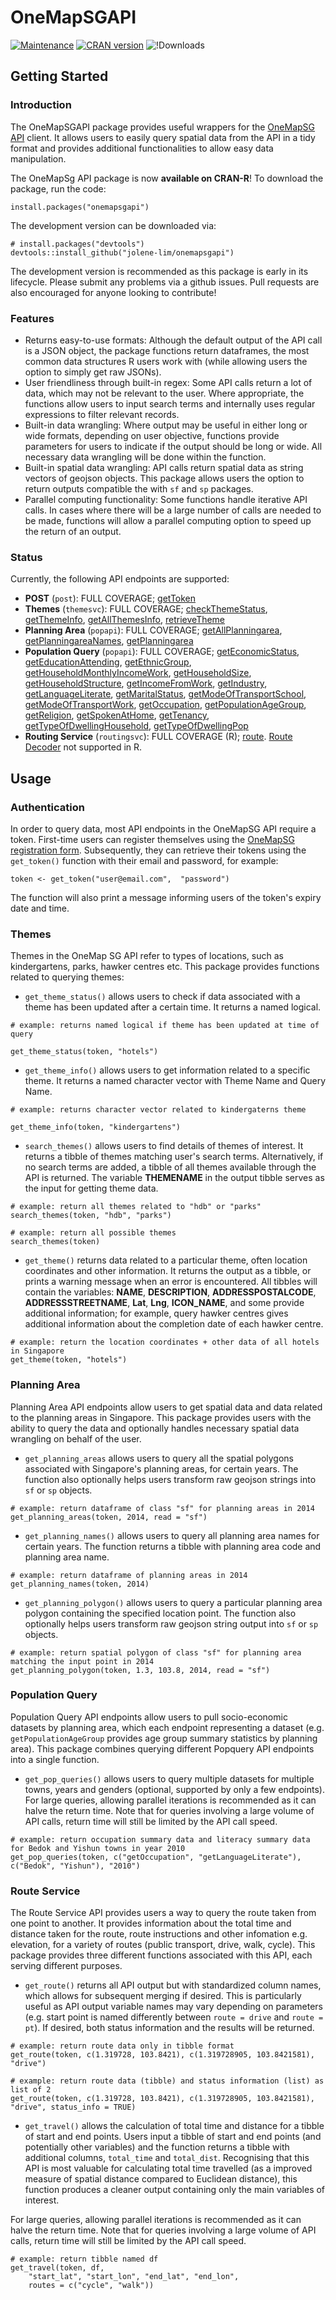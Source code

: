 # OneMapSGAPI

[![Maintenance](https://img.shields.io/badge/Maintained%3F-yes-green.svg)](https://github.com/jolene-lim/onemapsgapi/graphs/commit-activity) [![CRAN version](https://www.r-pkg.org/badges/version/onemapsgapi)](https://www.r-pkg.org/badges/version/onemapsgapi)
![!Downloads](https://cranlogs.r-pkg.org/badges/grand-total/onemapsgapi)

## Getting Started
### Introduction
The OneMapSGAPI package provides useful wrappers for the [OneMapSG API](https://docs.onemap.sg/#introduction) client. It allows users to easily query spatial data from the API in a tidy format and provides additional functionalities to allow easy data manipulation. 

The OneMapSg API package is now **available on CRAN-R**!
To download the package, run the code:
```{r}
install.packages("onemapsgapi")
```

The development version can be downloaded via:
```{r}
# install.packages("devtools")
devtools::install_github("jolene-lim/onemapsgapi")
```
The development version is recommended as this package is early in its lifecycle. Please submit any problems via a github issues. Pull requests are also encouraged for anyone looking to contribute!

### Features
* Returns easy-to-use formats: Although the default output of the API call is a JSON object, the package functions return dataframes, the most common data structures R users work with (while allowing users the option to simply get raw JSONs).  
* User friendliness through built-in regex: Some API calls return a lot of data, which may not be relevant to the user. Where appropriate, the functions allow users to input search terms and internally uses regular expressions to filter relevant records.  
* Built-in data wrangling: Where output may be useful in either long or wide formats, depending on user objective, functions provide parameters for users to indicate if the output should be long or wide. All necessary data wrangling will be done within the function.  
* Built-in spatial data wrangling: API calls return spatial data as string vectors of geojson objects. This package allows users the option to return outputs compatible the with `sf` and `sp` packages.
* Parallel computing functionality: Some functions handle iterative API calls. In cases where there will be a large number of calls are needed to be made, functions will allow a parallel computing option to speed up the return of an output.  

### Status
Currently, the following API endpoints are supported:

- **POST** (`post`): FULL COVERAGE; [getToken](https://docs.onemap.sg/#authentication-service-post)  
- **Themes** (`themesvc`): FULL COVERAGE; [checkThemeStatus](https://docs.onemap.sg/#check-theme-status), [getThemeInfo](https://docs.onemap.sg/#get-theme-info), [getAllThemesInfo](https://docs.onemap.sg/#get-all-themes-info), [retrieveTheme](https://docs.onemap.sg/#retrieve-theme)  
- **Planning Area** (`popapi`): FULL COVERAGE; [getAllPlanningarea](https://docs.onemap.sg/#planning-area-polygons), [getPlanningareaNames](https://docs.onemap.sg/#names-of-planning-area), [getPlanningarea](https://docs.onemap.sg/#planning-area-query)  
- **Population Query** (`popapi`): FULL COVERAGE; [getEconomicStatus](https://docs.onemap.sg/#economic-status-data), [getEducationAttending](https://docs.onemap.sg/#education-status-data), [getEthnicGroup](https://docs.onemap.sg/#ethnic-distribution-data), [getHouseholdMonthlyIncomeWork](https://docs.onemap.sg/#work-income-for-household-monthly), [getHouseholdSize](https://docs.onemap.sg/#household-size-data), [getHouseholdStructure](https://docs.onemap.sg/#household-structure-data), [getIncomeFromWork](https://docs.onemap.sg/#income-from-work-data), [getIndustry](https://docs.onemap.sg/#industry-of-population-data), [getLanguageLiterate](https://docs.onemap.sg/#language-literacy-data), [getMaritalStatus](https://docs.onemap.sg/#marital-status-data), [getModeOfTransportSchool](https://docs.onemap.sg/#mode-of-transports-to-school-data), [getModeOfTransportWork](https://docs.onemap.sg/#mode-of-transport-to-work-data), [getOccupation](https://docs.onemap.sg/#occupation-data), [getPopulationAgeGroup](https://docs.onemap.sg/#age-data), [getReligion](https://docs.onemap.sg/#religion-data), [getSpokenAtHome](https://docs.onemap.sg/#spoken-language-data), [getTenancy](https://docs.onemap.sg/#tenancy-data), [getTypeOfDwellingHousehold](https://docs.onemap.sg/#tenancy-data), [getTypeOfDwellingPop](https://docs.onemap.sg/#dwelling-type-population-data)  
- **Routing Service** (`routingsvc`): FULL COVERAGE (R); [route](https://docs.onemap.sg/#route). [Route Decoder](https://docs.onemap.sg/#routing-service) not supported in R.

## Usage
### Authentication
In order to query data, most API endpoints in the OneMapSG API require a token. First-time users can register themselves using the [OneMapSG registration form](https://developers.onemap.sg/signup/). Subsequently, they can retrieve their tokens using the `get_token()` function with their email and password, for example:

```{r}
token <- get_token("user@email.com",  "password")
```

The function will also print a message informing users of the token's expiry date and time.

### Themes
Themes in the OneMap SG API refer to types of locations, such as kindergartens, parks, hawker centres etc. This package provides functions related to querying themes:

- `get_theme_status()` allows users to check if data associated with a theme has been updated after a certain time. It returns a named logical.

```{r}
# example: returns named logical if theme has been updated at time of query

get_theme_status(token, "hotels")
```

- `get_theme_info()` allows users to get information related to a specific theme. It returns a named character vector with Theme Name and Query Name.

```{r}
# example: returns character vector related to kindergaterns theme

get_theme_info(token, "kindergartens")
```
- `search_themes()` allows users to find details of themes of interest. It returns a tibble of themes matching user's search terms. Alternatively, if no search terms are added, a tibble of all themes available through the API is returned. The variable **THEMENAME** in the output tibble serves as the input for getting theme data.

```{r}
# example: return all themes related to "hdb" or "parks"
search_themes(token, "hdb", "parks")

# example: return all possible themes
search_themes(token)
```

- `get_theme()` returns data related to a particular theme, often location coordinates and other information. It returns the output as a tibble, or prints a warning message when an error is encountered. All tibbles will contain the variables: **NAME**, **DESCRIPTION**, **ADDRESSPOSTALCODE**, **ADDRESSSTREETNAME**, **Lat**, **Lng**, **ICON_NAME**, and some provide additional information; for example, query hawker centres gives additional information about the completion date of each hawker centre.

```{r}
# example: return the location coordinates + other data of all hotels in Singapore
get_theme(token, "hotels")
```

### Planning Area
Planning Area API endpoints allow users to get spatial data and data related to the planning areas in Singapore. This package provides users with the ability to query the data and optionally handles necessary spatial data wrangling on behalf of the user.

- `get_planning_areas` allows users to query all the spatial polygons associated with Singapore's planning areas, for certain years. The function also optionally helps users transform raw geojson strings into `sf` or `sp` objects.

```{r}
# example: return dataframe of class "sf" for planning areas in 2014
get_planning_areas(token, 2014, read = "sf")
```

- `get_planning_names()` allows users to query all planning area names for certain years. The function returns a tibble with planning area code and planning area name.

```{r}
# example: return dataframe of planning areas in 2014
get_planning_names(token, 2014)
```

- `get_planning_polygon()` allows users to query a particular planning area polygon containing the specified location point. The function also optionally helps users transform raw geojson string output into `sf` or `sp` objects.

```{r}
# example: return spatial polygon of class "sf" for planning area matching the input point in 2014
get_planning_polygon(token, 1.3, 103.8, 2014, read = "sf")
```

### Population Query
Population Query API endpoints allow users to pull socio-economic datasets by planning area, which each endpoint representing a dataset (e.g. `getPopulationAgeGroup` provides age group summary statistics by planning area). This package combines querying different Popquery API endpoints into a single function.

- `get_pop_queries()` allows users to query multiple datasets for multiple towns, years and genders (optional, supported by only a few endpoints). For large queries, allowing parallel iterations is recommended as it can halve the return time. Note that for queries involving a large volume of API calls, return time will still be limited by the API call speed.

```{r}
# example: return occupation summary data and literacy summary data for Bedok and Yishun towns in year 2010
get_pop_queries(token, c("getOccupation", "getLanguageLiterate"), c("Bedok", "Yishun"), "2010")
```

### Route Service
The Route Service API provides users a way to query the route taken from one point to another. It provides information about the total time and distance taken for the route, route instructions and other infomation e.g. elevation, for a variety of routes (public transport, drive, walk, cycle). This package provides three different functions associated with this API, each serving different purposes. 

- `get_route()` returns all API output but with standardized column names, which allows for subsequent merging if desired. This is particularly useful as API output variable names may vary depending on parameters (e.g. start point is named differently between `route = drive` and `route = pt`). If desired, both status information and the results will be returned.

```{r}
# example: return route data only in tibble format
get_route(token, c(1.319728, 103.8421), c(1.319728905, 103.8421581), "drive")

# example: return route data (tibble) and status information (list) as list of 2
get_route(token, c(1.319728, 103.8421), c(1.319728905, 103.8421581), "drive", status_info = TRUE)
```

- `get_travel()` allows the calculation of total time and distance for a tibble of start and end points. Users input a tibble of start and end points (and potentially other variables) and the function returns a tibble with additional columns, `total_time` and `total_dist`. Recognising that this API is most valuable for calculating total time travelled (as a improved measure of spatial distance compared to Euclidean distance), this function produces a cleaner output containing only the main variables of interest.

For large queries, allowing parallel iterations is recommended as it can halve the return time. Note that for queries involving a large volume of API calls, return time will still be limited by the API call speed.

```{r}
# example: return tibble named df
get_travel(token, df,
    "start_lat", "start_lon", "end_lat", "end_lon",
    routes = c("cycle", "walk"))
```
